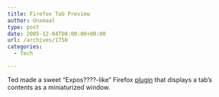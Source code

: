 ```yaml
---
title: Firefox Tab Preview
author: Unxmaal
type: post
date: 2005-12-04T00:00:00+00:00
url: /archives/1750
categories:
  - Tech

---
```

Ted made a sweet &#8220;Expos????-like&#8221; Firefox [plugin][1] that displays a tab&#8217;s contents as a miniaturized window.

 [1]: http://ted.mielczarek.org/code/mozilla/tabpreview/